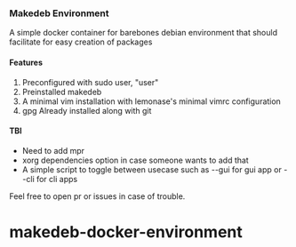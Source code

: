 ### Makedeb Environment
A simple docker container for barebones debian environment that should facilitate for easy creation of packages

#### Features
1. Preconfigured with sudo user, "user"
2. Preinstalled makedeb
3. A minimal vim installation with lemonase's minimal vimrc configuration
4. gpg Already installed along with git

#### TBI
* Need to add mpr
* xorg dependencies option in case someone wants to add that
* A simple script to toggle between usecase such as --gui for gui app or --cli for cli apps

Feel free to open pr or issues in case of trouble.

# makedeb-docker-environment
